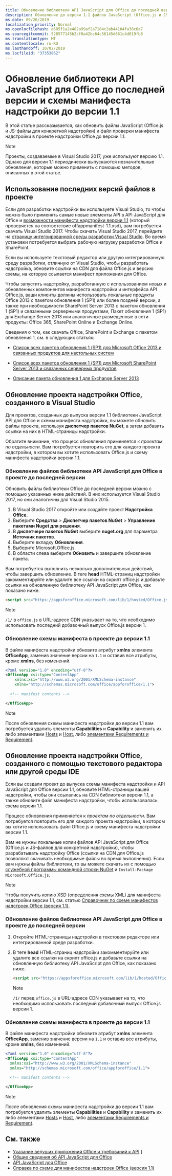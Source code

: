 ```yaml
---
title: Обновление библиотеки API JavaScript для Office до последней версии и схемы манифеста надстройки до версии 1.1
description: Обновление до версии 1.1 файлов JavaScript (Office.js и JS-файлов приложения) и файла проверки манифеста надстройки в проекте надстройки Office.
ms.date: 09/26/2019
localization_priority: Normal
ms.openlocfilehash: a685f1a2e482a99af2a7184c2ab44104fa38c6a7
ms.sourcegitcommit: 528577145b2cf0a42bc64c56145d661c4d019fb8
ms.translationtype: MT
ms.contentlocale: ru-RU
ms.lasthandoff: 10/02/2019
ms.locfileid: "37353862"
---
```

# <a name="update-to-the-latest-javascript-api-for-office-library-and-version-11-add-in-manifest-schema"></a>Обновление библиотеки API JavaScript для Office до последней версии и схемы манифеста надстройки до версии 1.1

В этой статье рассказывается, как обновить файлы JavaScript (Office.js и JS-файлы для конкретной надстройки) и файл проверки манифеста надстройки в проекте надстройки Office до версии 1.1.

> [!NOTE]
> Проекты, создаваемые в Visual Studio 2017, уже используют версию 1.1. Однако для версии 1.1 периодически выпускаются незначительные обновления, которые можно применить с помощью методов, описанных в этой статье.

## <a name="use-the-most-up-to-date-project-files"></a>Использование последних версий файлов в проекте

Если для разработки надстройки вы используете Visual Studio, то чтобы можно было применять самые новые элементы API в API JavaScript для Office и [возможности манифеста надстройки версии 1.1](../develop/add-in-manifests.md) (который проверяется на соответствие offappmanifest-1.1.xsd), вам потребуется скачать Visual Studio 2017. Чтобы скачать Visual Studio 2017, перейдите на [страницу интегрированной среды разработки Visual Studio](https://visualstudio.microsoft.com/vs/). Во время установки потребуется выбрать рабочую нагрузку разработки Office и SharePoint.

Если вы используете текстовый редактор или другую интегрированную среду разработки, отличную от Visual Studio, чтобы разработать надстройка, обновите ссылки на CDN для файла Office.js и версию схемы, на которую ссылается манифест приложения для Office.

Чтобы запустить надстройку, разработанную с использованием новых и обновленных компонентов манифеста надстройки и интерфейса API Office.js, ваши клиенты должны использовать локальные продукты Office 2013 с пакетом обновления 1 (SP1) или более поздней версии, а также при необходимости SharePoint Server 2013 с пакетом обновления 1 (SP1) и связанными серверными продуктами, Пакет обновления 1 (SP1) для Exchange Server 2013 или аналогичные размещенные в сети продукты: Office 365, SharePoint Online и Exchange Online.

Сведения о том, как скачать Office, SharePoint и Exchange с пакетом обновления 1, см. в следующих статьях:

- [Список всех пакетов обновления 1 (SP1) для Microsoft Office 2013 и связанных продуктов для настольных систем](https://support.microsoft.com/kb/2850036)

- [Список всех пакетов обновления 1 (SP1) для Microsoft SharePoint Server 2013 и связанных серверных продуктов](https://support.microsoft.com/kb/2850035)

- [Описание пакета обновления 1 для Exchange Server 2013](https://support.microsoft.com/kb/2926248)


## <a name="updating-an-office-add-in-project-created-with-visual-studio"></a>Обновление проекта надстройки Office, созданного в Visual Studio

Для проектов, созданных до выпуска версии 1.1 библиотеки JavaScript API для Office и схемы манифеста надстройки, вы можете обновить файлы проекта, используя **диспетчер пакетов NuGet**, а затем добавить ссылки на них в HTML-страницы надстройки. 

Обратите внимание, что процесс обновления применяется к _проектам по отдельности_. Вам потребуется повторить его для каждого проекта надстройки, в котором вы хотите использовать Office.js и схему манифеста надстройки версии 1.1.


### <a name="update-the-javascript-api-for-office-library-files-in-your-project-to-the-newest-release"></a>Обновление файлов библиотеки API JavaScript для Office в проекте до последней версии
Обновить файлы библиотеки Office до последней версии можно с помощью указанных ниже действий. В них используется Visual Studio 2017, но они аналогичны для Visual Studio 2015.

1. В Visual Studio 2017 откройте или создайте проект **Надстройка Office**.
2. Выберите **Средства** > **Диспетчер пакетов NuGet** > **Управление пакетами Nuget для решения**.
3. В **диспетчере пакетов NuGet** выберите **nuget.org** для параметра **Источник пакетов**.
4. Выберите вкладку **Обновления**.
5. Выберите Microsoft.Office.js.
6. В области слева выберите **Обновить** и завершите обновление пакета.

Вам потребуется выполнить несколько дополнительных действий, чтобы завершить обновление. В теге **head** HTML-страниц надстройки закомментируйте или удалите все ссылки на скрипт office.js и добавьте ссылки на обновленную библиотеку API JavaScript для Office, как показано ниже.

  ```html
  <script src="https://appsforoffice.microsoft.com/lib/1/hosted/Office.js" type="text/javascript"></script>
  ```

   > [!NOTE] 
   > `/1/` в `office.js` в URL-адресе CDN указывает на то, что необходимо использовать последний добавочный выпуск Office.js версии 1.


### <a name="update-the-manifest-file-in-your-project-to-use-schema-version-11"></a>Обновление схемы манифеста в проекте до версии 1.1

В файле манифеста надстройки обновите атрибут **xmlns** элемента **OfficeApp**, заменив значение версии на `1.1` и оставив все атрибуты, кроме **xmlns**, без изменений.

```xml
<?xml version="1.0" encoding="utf-8"?>
<OfficeApp xsi:type="ContentApp"
    xmlns:xsi="http://www.w3.org/2001/XMLSchema-instance"
    xmlns="http://schemas.microsoft.com/office/appforoffice/1.1">
  
  <!-- manifest contents -->

</OfficeApp>
```

> [!NOTE]
> После обновления схемы манифеста надстройки до версии 1.1 вам потребуется удалить элементы   **Capabilities** и **Capability** и заменить их либо элементами [Hosts](/office/dev/add-ins/reference/manifest/hosts) и [Host](/office/dev/add-ins/reference/manifest/host), либо [элементами Requirements и Requirement](specify-office-hosts-and-api-requirements.md).

## <a name="updating-an-office-add-in-project-created-with-a-text-editor-or-other-ide"></a>Обновление проекта надстройки Office, созданного с помощью текстового редактора или другой среды IDE

Если вы создали проект до выпуска схемы манифеста надстройки и API JavaScript для Office версии 1.1, обновите HTML-страницы вашей надстройки, чтобы они ссылались на CDN библиотеки версии 1.1, а также обновите файл манифеста надстройки, чтобы использовалась схема версии 1.1. 

Процесс обновления применяется к _проектам по отдельности_. Вам потребуется повторить его для каждого проекта надстройки, в котором вы хотите использовать файл Office.js и схему манифеста надстройки версии 1.1.

Вам не нужны локальные копии файлов API JavaScript для Office (Office.js и JS-файлов для конкретной надстройки), чтобы разрабатывать надстройку Office (ссылки на CDN для Office.js позволяют скачивать необходимые файлы во время выполнения). Если вам нужны файлы библиотеки, то вы можете скачать их с помощью [служебной программы командной строки NuGet](https://docs.nuget.org/consume/installing-nuget) и `Install-Package Microsoft.Office.js`.

> [!NOTE]
> Чтобы получить копию XSD (определения схемы XML) для манифеста надстройки версии 1.1, см. статью [Справочник по схеме манифестов надстроек Office (версия 1.1)](../develop/add-in-manifests.md).


### <a name="update-the-javascript-api-for-office-library-files-in-your-project-to-use-the-newest-release"></a>Обновление файлов библиотеки API JavaScript для Office в проекте до последней версии

1. Откройте HTML-страницы надстройки в текстовом редакторе или интегрированной среде разработки.

2. В теге **head** HTML-страниц надстройки закомментируйте или удалите все ссылки на скрипт office.js и добавьте ссылки на обновленную библиотеку API JavaScript для Office, как показано ниже.

    ```html
    <script src="https://appsforoffice.microsoft.com/lib/1/hosted/Office.js" type="text/javascript"></script>
    ```

   > [!NOTE]
   > `/1/` перед `office.js` в URL-адресе CDN указывает на то, что необходимо использовать последний добавочный выпуск Office.js версии 1.

### <a name="update-the-manifest-file-in-your-project-to-use-schema-version-11"></a>Обновление схемы манифеста в проекте до версии 1.1

В файле манифеста надстройки обновите атрибут **xmlns** элемента **OfficeApp**, заменив значение версии на `1.1` и оставив все атрибуты, кроме **xmlns**, без изменений.

```xml
<?xml version="1.0" encoding="utf-8"?>
<OfficeApp xsi:type="ContentApp"
  xmlns:xsi="http://www.w3.org/2001/XMLSchema-instance"
  xmlns="http://schemas.microsoft.com/office/appforoffice/1.1">
  
  <!-- manifest contents -->

</OfficeApp>
```

> [!NOTE]
> После обновления схемы манифеста надстройки до версии 1.1 вам потребуется удалить элементы   **Capabilities** и **Capability** и заменить их либо элементами [Hosts](/office/dev/add-ins/reference/manifest/hosts) и [Host](/office/dev/add-ins/reference/manifest/host), либо [элементами Requirements и Requirement](specify-office-hosts-and-api-requirements.md).

## <a name="see-also"></a>См. также

- [Указание ведущих приложений Office и требований к API](specify-office-hosts-and-api-requirements.md) ]
- [Общие сведения об API JavaScript для Office](understanding-the-javascript-api-for-office.md)
- [API JavaScript для Office](/office/dev/add-ins/reference/javascript-api-for-office)
- [Справка по схеме для манифестов надстроек Office (версия 1.1)](../develop/add-in-manifests.md)

